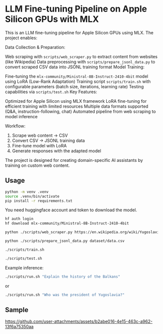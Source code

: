 # LLM Fine-tuning Pipeline on Apple Silicon GPUs with MLX

This is an LLM fine-tuning pipeline for Apple Silicon GPUs using MLX. The project enables:

Data Collection & Preparation:

Web scraping with `scripts/web_scraper.py` to extract content from websites (like Wikipedia)
Data preprocessing with `scripts/prepare_jsonl_data.py` to convert scraped CSV data into JSONL training format
Model Training:

Fine-tuning the `mlx-community/Ministral-8B-Instruct-2410-4bit` model using LoRA (Low-Rank Adaptation)
Training script `scripts/train.sh` with configurable parameters (batch size, iterations, learning rate)
Testing capabilities via `scripts/test.sh`
Key Features:

Optimized for Apple Silicon using MLX framework
LoRA fine-tuning for efficient training with limited resources
Multiple data formats supported (Q&A, instruction-following, chat)
Automated pipeline from web scraping to model inference

Workflow:

1. Scrape web content → CSV
2. Convert CSV → JSONL training data
3. Fine-tune model with LoRA
4. Generate responses with the adapted model

The project is designed for creating domain-specific AI assistants by training on custom web content.

## Usage

```sh
python -m venv .venv
source .venv/bin/activate
pip install -r requirements.txt
```

You need huggingface account and token to download the model.

```sh
hf auth login
hf download mlx-community/Ministral-8B-Instruct-2410-4bit
```

```sh
python ./scripts/web_scraper.py https://en.wikipedia.org/wiki/Yugoslavia -p 20 -o dataset/data.csv
```

```sh
python ./scripts/prepare_jsonl_data.py dataset/data.csv
```

```sh
./scripts/train.sh
```

```sh
./scripts/test.sh
```

Example inference:

```sh
./scripts/run.sh "Explain the history of the Balkans"
```

or

```sh
./scripts/run.sh "Who was the president of Yugoslavia?"
```

## Sample



https://github.com/user-attachments/assets/b2abe016-4e15-463c-a962-13f6a75350aa


